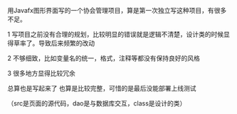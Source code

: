 用Javafx图形界面写的一个协会管理项目，算是第一次独立写这种项目，有很多不足。

1 写项目之前没有合理的规划，比较明显的错误就是逻辑不清楚，设计类的时候显得草率了。导致后来频繁的改动

2 不够细致，比如变量名的统一，格式，注释等都没有保持良好的风格

3 很多地方显得比较冗余

总算也是写起来了 也算是比较完整，可惜的是最后没能部署上线测试

（src是页面的源代码，dao是与数据库交互，class是设计的类）
